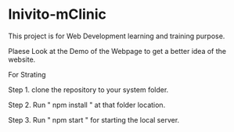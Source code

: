 # Inivito-mClinic
This project is for Web Development learning and training purpose.

Plaese Look at the Demo of the Webpage to get a better idea of the website.

For Strating

Step 1. clone the repository to your system folder.

Step 2. Run " npm install " at that folder location.

Step 3. Run " npm start " for starting the local server.
